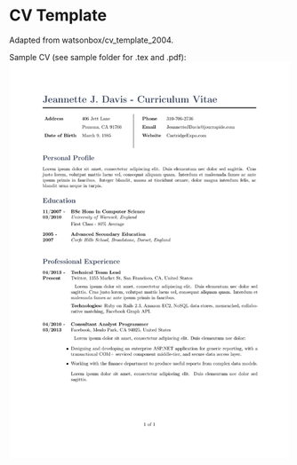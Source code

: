 # CV Template

Adapted from watsonbox/cv\_template\_2004.

Sample CV (see sample folder for .tex and .pdf):
![Screenshot](https://raw.githubusercontent.com/eidens/cv_template_2004/master/sample/cv.jpg)
